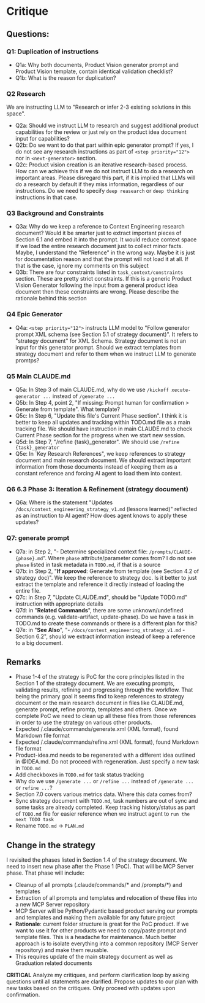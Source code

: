 # Critique

## Questions:

### Q1: Duplication of instructions
- Q1a: Why both documents, Product Vision generator prompt and Product Vision template, contain identical validation checklist? 
- Q1b: What is the reason for duplication?

### Q2 Research 

We are instructing LLM to "Research or infer 2-3 existing solutions in this space". 

- Q2a: Should we instruct LLM to research and suggest additional product capabilities for the review or just rely on the product idea document input for capabilities? 
- Q2b: Do we want to do that part within epic generator prompt? If yes, I do not see any research instructions as part of `<step priority="12">` nor in `<next-generator>` section.
- Q2c: Product vision creation is an iterative research-based process. How can we achieve this if we do not instruct LLM to do a research on important areas. Please disregard this part, if it is implied that LLMs will do a research by default if they miss information, regardless of our instructions. Do we need to specify `deep reasearch` or `deep thinking` instructions in that case.


### Q3 Background and Constraints

- Q3a: Why do we keep a reference to Context Engineering research document? Would it be smarter just to extract important pieces of Section 6.1 and embed it into the prompt. It would reduce context space if we load the entire research document just to collect minor facts. Maybe, I understand the "Reference" in the wrong way. Maybe it is just for documentation reason and that the prompt will not load it at all. If that is the case, ignore my comments on this subject
- Q3b: There are four constraints listed in `task_context/constraints` section. These are pretty strict constraints. If this is a generic Product Vision Generator following the input from a general product idea document then these constraints are wrong. Please describe the rationale behind this section

### Q4 Epic Generator

- Q4a: `<step priority="12">` instructs LLM model to "Follow generator prompt XML schema (see Section 5.1 of strategy document)". It refers to "strategy document" for XML Schema. Strategy document is not an input for this generator prompt. Should we extract templates from strategy document and refer to them when we instruct LLM to generate promtps?
 
### Q5 Main CLAUDE.md

- Q5a: In Step 3 of main CLAUDE.md, why do we use `/kickoff xecute-generator ...` instead of `/generate ...`
- Q5b: In Step 4, point 2, "If missing: Prompt human for confirmation > Generate from template". What template?
- Q5c: In Step 6, "Update this file's Current Phase section". I think it is better to keep all updates and tracking within TODO.md file as a main tracking file. We should have instruction in main CLAUDE.md to check Current Phase section for the progress when we start new session.
- Q5d: In Step 7, "/refine {task}_generator". We should use `/refine {task}_generator`
- Q5e: In `Key Research References", we keep references to strategy document and main research document. We should extract important information from those documents instead of keeping them as a constant reference and forcing AI agent to load them into context.

### Q6 6.3 Phase 3: Iteration & Refinement (strategy document)

- Q6a: Where is the statement "Updates `/docs/context_engineering_strategy_v1.md` (lessons learned)" reflected as an instruction to AI agent? How does agent knows to apply these updates?

### Q7: generate prompt

- Q7a: in Step 2, "- Determine specialized context file: `/prompts/CLAUDE-{phase}.md`". Where `phase` attribute/parameter comes from? I do not see `phase` listed in task metadata in `TODO.md`, if that is a source
- Q7b: in Step 2, "**If approved**: Generate from template (see Section 4.2 of strategy doc)". We keep the reference to strategy doc. Is it better to just extract the template and reference it directly instead of loading the entire file.
- Q7c: in Step 7, "Update CLAUDE.md", should be "Update TODO.md" instruction with appropriate details
- Q7d: in "**Related Commands**", there are some unknown/undefined commands (e.g. validate-artifact, update-phase). Do we have a task in TODO.md to create these commands or there is a different plan for this?
- Q7e: in "**See Also**", "- `/docs/context_engineering_strategy_v1.md` - Section 6.2", should we extract information instead of keep a reference to a big document.

## Remarks
* Phase 1-4 of the strategy is PoC for the core principles listed in the Section 1 of the strategy document. We are executing prompts, validating results, refining and progressing through the workflow. That being the primary goal it seems find to keep references to strategy document or the main research document in files like CLAUDE.md, generate prompt, refine promtp, templates and others. Once we complete PoC we need to clean up all these files from those references in order to use the strategy on various other products.
* Expected /.claude/commands/generate.xml (XML format), found Markdown file format
* Expected /.claude/commands/refine.xml (XML format), found Markdown file format
* Product-idea.md needs to be regenerated with a different idea outlined in @IDEA.md. Do not proceed with regeneration. Just specify a new task in `TODO.md`
* Add checkboxes in `TODO.md` for task status tracking
* Why do we use `/generate ...` or `/refine ...` instead of `/generate ...` or `refine ...`?
* Section 7.0 covers various metrics data. Where this data comes from?
* Sync strategy document with `TODO.md`, task numbers are out of sync and some tasks are already completed. Keep tracking history/status as part of `TODO.md` file for easier reference when we instruct agent to `run the next TODO task`
* Rename `TODO.md` → `PLAN.md`

## Change in the strategy
I revisited the phases listed in Section 1.4 of the strategy document. We need to insert new phase after the Phase 1 (PoC). That will be MCP Server phase. That phase will include:
- Cleanup of all prompts (.claude/commands/* and /prompts/*) and templates 
- Extraction of all prompts and templates and relocation of these files into a new MCP Server repository
- MCP Server will be Python/Pydantic based product serving our prompts and templates and making them available for any future project
- **Rationale**: current folder structure is great for the PoC product. If we want to use it for other products we need to copy/paste prompt and template files. This is a headache for maintenance. Much better approach is to isolate everything into a common repository (MCP Server repository) and make them reusable.
- This requires update of the main strategy document as well as Graduation related documents

**CRITICAL** Analyze my critiques, and perform clarification loop by asking questions until all statements are clarified. Propose updates to our plan with new tasks based on the critiques. Only proceed with updates upon confirmation.
 


